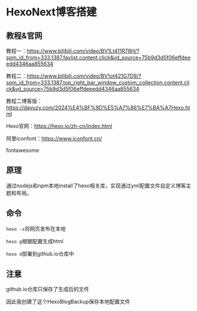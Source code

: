 # HexoNext博客搭建



## 教程&官网

教程一：https://www.bilibili.com/video/BV1Lt411R78H/?spm_id_from=333.1387.favlist.content.click&vd_source=75b9d3d5f06effdeeedd4346aa855634

教程二：https://www.bilibili.com/video/BV1ot421G7D9/?spm_id_from=333.1387.top_right_bar_window_custom_collection.content.click&vd_source=75b9d3d5f06effdeeedd4346aa855634

教程二博客版：https://dayuzy.com/2024%E4%BF%9D%E5%A7%86%E7%BA%A7Hexo.html



Hexo官网：https://hexo.io/zh-cn/index.html

阿里iconfont：https://www.iconfont.cn/

fontawesome



## 原理

通过nodejs和npm本地install了hexo相关库，实现通过yml配置文件自定义博客主题和布局。



## 命令

`hexo -s`将网页发布在本地

`hexo g`根据配置生成html

`hexo d`部署到github.io仓库中



## 注意

github.io仓库只保存了生成后的文件

因此我创建了这个HexoBlogBackup保存本地配置文件